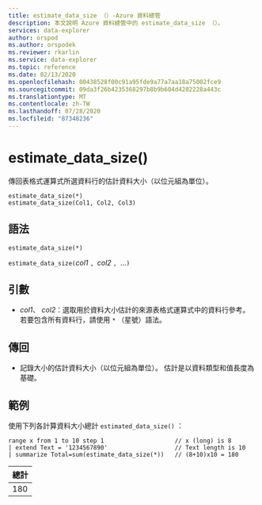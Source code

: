 ```yaml
---
title: estimate_data_size （）-Azure 資料總管
description: 本文說明 Azure 資料總管中的 estimate_data_size （）。
services: data-explorer
author: orspod
ms.author: orspodek
ms.reviewer: rkarlin
ms.service: data-explorer
ms.topic: reference
ms.date: 02/13/2020
ms.openlocfilehash: 00438528f00c91a95fde9a77a7aa18a75002fce9
ms.sourcegitcommit: 09da3f26b4235368297b8b9b604d4282228a443c
ms.translationtype: MT
ms.contentlocale: zh-TW
ms.lasthandoff: 07/28/2020
ms.locfileid: "87348236"
---
```

# <a name="estimate_data_size"></a>estimate_data_size()

傳回表格式運算式所選資料行的估計資料大小（以位元組為單位）。

```kusto
estimate_data_size(*)
estimate_data_size(Col1, Col2, Col3)
```

## <a name="syntax"></a>語法

`estimate_data_size(*)`

`estimate_data_size(`*col1* `, `*col2* `, `...`)`

## <a name="arguments"></a>引數

* *col1*、 *col2*：選取用於資料大小估計的來源表格式運算式中的資料行參考。 若要包含所有資料行，請使用 `*` （星號）語法。

## <a name="returns"></a>傳回

* 記錄大小的估計資料大小（以位元組為單位）。 估計是以資料類型和值長度為基礎。

## <a name="examples"></a>範例

使用下列各計算資料大小總計 `estimated_data_size()` ：

<!-- csl: https://help.kusto.windows.net/Samples -->
```kusto
range x from 1 to 10 step 1                    // x (long) is 8 
| extend Text = '1234567890'                   // Text length is 10  
| summarize Total=sum(estimate_data_size(*))   // (8+10)x10 = 180
```

|總計|
|---|
|180|
